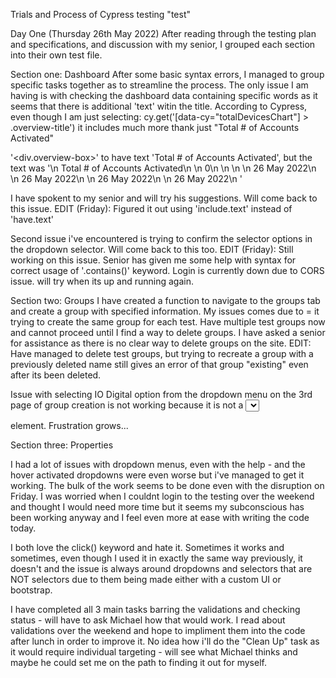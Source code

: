 Trials and Process of Cypress testing "test"

Day One (Thursday 26th May 2022)
After reading through the testing plan and specifications, and discussion with my senior, I grouped each section into their own test file.

Section one: Dashboard
After some basic syntax errors, I managed to group specific tasks together as to streamline the process. The only issue I am having is with checking the dashboard data containing specific words as it seems that there is additional 'text' witin the title. According to Cypress, even though I am just selecting: cy.get('[data-cy="totalDevicesChart"] > .overview-title')
it includes much more thank just "Total # of Accounts Activated" 

'<div.overview-box>' to have text 'Total # of Accounts Activated', but the text was '\n Total # of Accounts Activated\n \n 0\n \n \n \n 26 May 2022\n \n 26 May 2022\n \n 26 May 2022\n \n 26 May 2022\n    '

I have spokent to my senior and will try his suggestions. Will come back to this issue. 
EDIT (Friday): Figured it out using 'include.text' instead of 'have.text'

Second issue i've encountered is trying to confirm the selector options in the dropdown selector. Will come back to this too. 
EDIT (Friday): Still working on this issue. Senior has given me some help with syntax for correct usage of '.contains()' keyword. Login is currently down due to CORS issue. will try when its up and running again.

Section two: Groups
I have created a function to navigate to the groups tab and create a group with specified information. My issues comes due to = it trying to create the same group for each test. Have multiple test groups now and cannot proceed until I find a way to delete groups. I have asked a senior for assistance as there is no clear way to delete groups on the site. EDIT: Have managed to delete test groups, but trying to recreate a group with a previously deleted name still gives an error of that group "existing" even after its been deleted.

Issue with selecting IO Digital option from the dropdown menu on the 3rd page of group creation is not working because it is not a <select> element, but a <div> element. Frustration grows...

Section three: Properties

I had a lot of issues with dropdown menus, even with the help - and the hover activated dropdowns were even worse but i've managed to get it working. The bulk of the work seems to be done even with the disruption on Friday. I was worried when I couldnt login to the testing over the weekend and thought I would need more time but it seems my subconscious has been working anyway and I feel even more at ease with writing the code today.

I both love the click() keyword and hate it. Sometimes it works and sometimes, even though I used it in exactly the same way previously, it doesn't and the issue is always around dropdowns and selectors that are NOT selectors due to them being made either with a custom UI or bootstrap.
  
  
I have completed all 3 main tasks barring the validations and checking status - will have to ask Michael how that would work. I read about validations over the weekend and hope to impliment them into the code after lunch in order to improve it. No idea how i'll do the "Clean Up" task as it would require individual targeting - will see what Michael thinks and maybe he could set me on the path to finding it out for myself.
